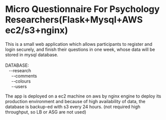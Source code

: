 <h1><b>Micro Questionnaire For Psychology Researchers(Flask+Mysql+AWS ec2/s3+nginx)</b></h1>

This is a small web application which allows participants to register and login securely, and finish their questions in one week, whose data will be stored in mysql database. <br><br>
DATABASE:<br>
 &nbsp;&nbsp; --research<br>
&nbsp;&nbsp;&nbsp;&nbsp;    --comments<br>
 &nbsp;&nbsp;&nbsp;&nbsp;   --colours<br>
 &nbsp;&nbsp;&nbsp;&nbsp;   --users<br>

The app is deployed on a ec2 machine on aws by nginx engine to deploy its production environment and because of high availability of data, the database is backup-ed with s3 every 24 hours. (not required high throughput, so LB or ASG are not used)
